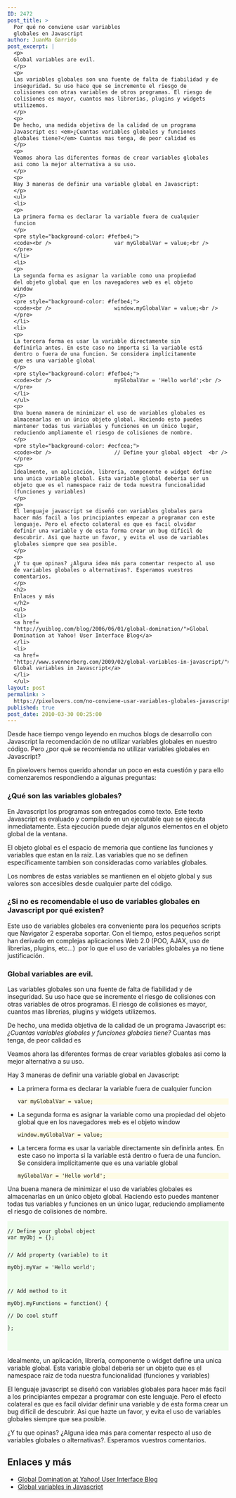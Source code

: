 ```yaml
---
ID: 2472
post_title: >
  Por qué no conviene usar variables
  globales en Javascript
author: JuanMa Garrido
post_excerpt: |
  <p>
  Global variables are evil.
  </p>
  <p>
  Las variables globales son una fuente de falta de fiabilidad y de
  inseguridad. Su uso hace que se incremente el riesgo de
  colisiones con otras variables de otros programas. El riesgo de
  colisiones es mayor, cuantos mas librerias, plugins y widgets
  utilizemos.
  </p>
  <p>
  De hecho, una medida objetiva de la calidad de un programa
  Javascript es: <em>¿Cuantas variables globales y funciones
  globales tiene?</em> Cuantas mas tenga, de peor calidad es
  </p>
  <p>
  Veamos ahora las diferentes formas de crear variables globales
  asi como la mejor alternativa a su uso.
  </p>
  <p>
  Hay 3 maneras de definir una variable global en Javascript:
  </p>
  <ul>
  <li>
  <p>
  La primera forma es declarar la variable fuera de cualquier
  funcion
  </p>
  <pre style="background-color: #fefbe4;">
  <code><br />                    var myGlobalVar = value;<br />          </code>
  </pre>
  </li>
  <li>
  <p>
  La segunda forma es asignar la variable como una propiedad
  del objeto global que en los navegadores web es el objeto
  window
  </p>
  <pre style="background-color: #fefbe4;">
  <code><br />                    window.myGlobalVar = value;<br />               </code>
  </pre>
  </li>
  <li>
  <p>
  La tercera forma es usar la variable directamente sin
  definirla antes. En este caso no importa si la variable está
  dentro o fuera de una funcion. Se considera implícitamente
  que es una variable global
  </p>
  <pre style="background-color: #fefbe4;">
  <code><br />                    myGlobalVar = 'Hello world';<br />              </code>
  </pre>
  </li>
  </ul>
  <p>
  Una buena manera de minimizar el uso de variables globales es
  almacenarlas en un único objeto global. Haciendo esto puedes
  mantener todas tus variables y funciones en un único lugar,
  reduciendo ampliamente el riesgo de colisiones de nombre.
  </p>
  <pre style="background-color: #ecfcea;">
  <code><br />                    // Define your global object  <br />                    var myObj = {};  <br /><br />                   // Add property (variable) to it  <br />                        myObj.myVar = 'Hello world';  <br /><br /><br />                        // Add method to it  <br />                     myObj.myFunctions = function() {  <br />                                // Do cool stuff  <br />                        };  <br />              </code>
  </pre>
  <p>
  Idealmente, un aplicación, librería, componente o widget define
  una unica variable global. Esta variable global deberia ser un
  objeto que es el namespace raiz de toda nuestra funcionalidad
  (funciones y variables)
  </p>
  <p>
  El lenguaje javascript se diseñó con variables globales para
  hacer más facil a los principiantes empezar a programar con este
  lenguaje. Pero el efecto colateral es que es facil olvidar
  definir una variable y de esta forma crear un bug difícil de
  descubrir. Asi que hazte un favor, y evita el uso de variables
  globales siempre que sea posible.
  </p>
  <p>
  ¿Y tu que opinas? ¿Alguna idea más para comentar respecto al uso
  de variables globales o alternativas?. Esperamos vuestros
  comentarios.
  </p>
  <h2>
  Enlaces y más
  </h2>
  <ul>
  <li>
  <a href=
  "http://yuiblog.com/blog/2006/06/01/global-domination/">Global
  Domination at Yahoo! User Interface Blog</a>
  </li>
  <li>
  <a href=
  "http://www.svennerberg.com/2009/02/global-variables-in-javascript/">
  Global variables in Javascript</a>
  </li>
  </ul>
layout: post
permalink: >
  https://pixelovers.com/no-conviene-usar-variables-globales-javascript-544325/
published: true
post_date: 2010-03-30 00:25:00
---
```

Desde hace tiempo vengo leyendo en muchos blogs de desarrollo con Javascript la recomendación de no utilizar variables globales en nuestro código. Pero ¿por qué se recomienda no utilizar variables globales en Javascript?

En pixelovers hemos querido ahondar un poco en esta cuestión y para ello comenzaremos respondiendo a algunas preguntas:<!--more-->
<h3><strong>¿Qué son las variables globales?</strong></h3>
En Javascript los programas son entregados como texto. Este texto Javascript es evaluado y compilado en un ejecutable que se ejecuta inmediatamente. Esta ejecución puede dejar algunos elementos en el objeto global de la ventana.

El objeto global es el espacio de memoria que contiene las funciones y variables que estan en la raiz. Las variables que no se definen específicamente tambien son consideradas como variables globales.

Los nombres de estas variables se mantienen en el objeto global y sus valores son accesibles desde cualquier parte del código.
<h3><strong>¿Si no es recomendable el uso de variables globales en Javascript por qué existen?</strong></h3>
Este uso de variables globales era conveniente para los pequeños scripts que Navigator 2 esperaba soportar. Con el tiempo, estos pequeños script han derivado en complejas aplicaciones Web 2.0 (POO, AJAX, uso de librerias, plugins, etc...)  por lo que el uso de variables globales ya no tiene justificación.
<h3>Global variables are evil.</h3>
Las variables globales son una fuente de falta de fiabilidad y de inseguridad. Su uso hace que se incremente el riesgo de colisiones con otras variables de otros programas. El riesgo de colisiones es mayor, cuantos mas librerias, plugins y widgets utilizemos.

De hecho, una medida objetiva de la calidad de un programa Javascript es: <em>¿Cuantas variables globales y funciones globales tiene?</em> Cuantas mas tenga, de peor calidad es

Veamos ahora las diferentes formas de crear variables globales asi como la mejor alternativa a su uso.

Hay 3 maneras de definir una variable global en Javascript:
<ul>
	<li>La primera forma es declarar la variable fuera de cualquier funcion
<pre style="background-color: #fefbe4;" class=""><code>var myGlobalVar = value;</code>
</pre>
</li>
	<li>La segunda forma es asignar la variable como una propiedad del objeto global que en los navegadores web es el objeto window
<pre style="background-color: #fefbe4;" class=""><code>window.myGlobalVar = value;</code>
</pre>
</li>
	<li>La tercera forma es usar la variable directamente sin definirla antes. En este caso no importa si la variable está dentro o fuera de una funcion. Se considera implícitamente que es una variable global
<pre style="background-color: #fefbe4;" class=""><code>myGlobalVar = 'Hello world';</code>
</pre>
</li>
</ul>
Una buena manera de minimizar el uso de variables globales es almacenarlas en un único objeto global. Haciendo esto puedes mantener todas tus variables y funciones en un único lugar, reduciendo ampliamente el riesgo de colisiones de nombre.
<pre style="background-color: #ecfcea;">                        <code>
// Define your global object  
var myObj = {};  

// Add property (variable) to it  
myObj.myVar = 'Hello world';  


// Add method to it  
myObj.myFunctions = function() {  
  // Do cool stuff  
};  
              </code>
</pre>
Idealmente, un aplicación, librería, componente o widget define una unica variable global. Esta variable global deberia ser un objeto que es el namespace raiz de toda nuestra funcionalidad (funciones y variables)

El lenguaje javascript se diseñó con variables globales para hacer más facil a los principiantes empezar a programar con este lenguaje. Pero el efecto colateral es que es facil olvidar definir una variable y de esta forma crear un bug difícil de descubrir. Asi que hazte un favor, y evita el uso de variables globales siempre que sea posible.

¿Y tu que opinas? ¿Alguna idea más para comentar respecto al uso de variables globales o alternativas?. Esperamos vuestros comentarios.
<h2>Enlaces y más</h2>
<ul>
	<li><a href="http://yuiblog.com/blog/2006/06/01/global-domination/">Global Domination at Yahoo! User Interface Blog</a></li>
	<li><a href="http://www.svennerberg.com/2009/02/global-variables-in-javascript/"> Global variables in Javascript</a></li>
</ul>